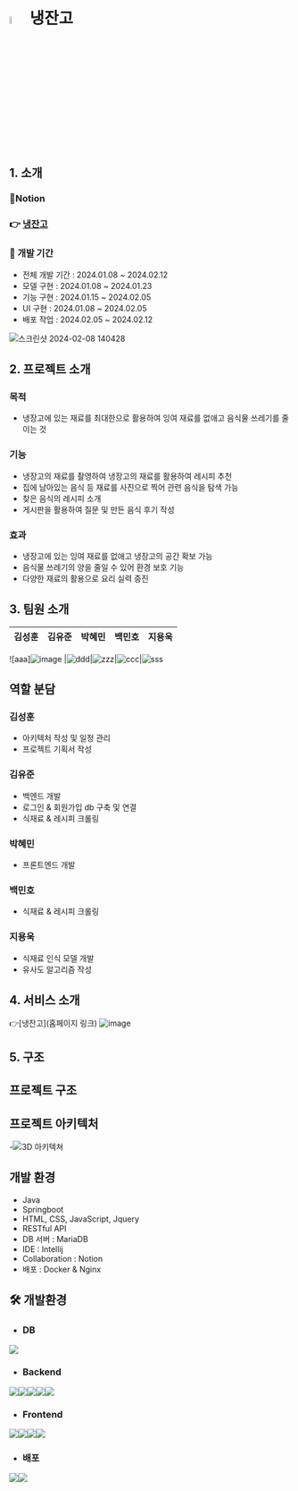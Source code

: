 # <img src = "https://github.com/whitezzero/playdata_last_project/assets/159407646/d28df2af-bf82-42eb-b8af-c1fc3f04bffa" width="6%" height = "6%"> 냉잔고

## 1. 소개
### 📝Notion
### 👉 [냉잔고](https://www.notion.so/f818d63858cf4170a21a0eee32473027)

 ### 📆 개발 기간
  - 전체 개발 기간 : 2024.01.08 ~ 2024.02.12
  - 모델 구현 : 2024.01.08 ~ 2024.01.23
  - 기능 구현 : 2024.01.15 ~ 2024.02.05
  - UI 구현 : 2024.01.08 ~ 2024.02.05
  - 배포 작업 : 2024.02.05 ~ 2024.02.12
    
![스크린샷 2024-02-08 140428](https://github.com/whitezzero/playdata_last_project/assets/142198289/bf634b6e-73d4-4fdb-9d6d-0e680bcbd18d)

## 2. 프로젝트 소개
 ### 목적
  - 냉장고에 있는 재료를 최대한으로 활용하여 잉여 재료를 없애고 음식물 쓰레기를 줄이는 것
 ### 기능
- 냉장고의 재료를 촬영하여 냉장고의 재료를 활용하여 레시피 추천
- 집에 남아있는 음식 등 재료를 사진으로 찍어 관련 음식을 탐색 가능
- 찾은 음식의 레시피 소개
- 게시판을 활용하여 질문 및 만든 음식 후기 작성
 ### 효과
  - 냉장고에 있는 잉여 재료를 없애고 냉장고의 공간 확보 가능
  - 음식물 쓰레기의 양을 줄일 수 있어 환경 보호 기능
  - 다양한 재료의 활용으로 요리 실력 증진

## 3. 팀원 소개
김성훈|김유준|박혜민|백민호|지용욱
---|---|---|---|---|
![aaa]![image](https://github.com/whitezzero/playdata_last_project/assets/159407646/aff059b8-5d4d-4ed7-ad3e-fb286ccc2357)
|![ddd](https://github.com/whitezzero/playdata_last_project/assets/142198289/eebec280-eb91-4a03-879e-30b83475651f)|![zzz](https://github.com/whitezzero/playdata_last_project/assets/142198289/7a054b2e-b74b-40eb-bb1c-5fa2995f87cc)|![ccc](https://github.com/whitezzero/playdata_last_project/assets/142198289/6c1d6691-0970-48f7-9fb2-aacaf7108da7)|![sss](https://github.com/whitezzero/playdata_last_project/assets/142198289/71f7aea4-7453-4ee2-b002-6042238d2373)

## 역할 분담
### 김성훈
 - 아키텍처 작성 및 일정 관리
 - 프로젝트 기획서 작성
### 김유준
 - 백엔드 개발
 - 로그인 & 회원가입 db 구축 및 연결
 - 식재료 & 레시피 크롤링 
### 박혜민
 - 프론트엔드 개발
### 백민호
 - 식재료 & 레시피 크롤링 
### 지용욱
 - 식재료 인식 모델 개발
 - 유사도 알고리즘 작성

## 4. 서비스 소개
👉[냉잔고](홈페이지 링크)
![image](https://github.com/whitezzero/playdata_last_project/assets/159407646/fa0beab2-8a84-498f-87f6-873d4cb60f15)



 ## 5. 구조
## 프로젝트 구조

## 프로젝트 아키텍처
-![3D 아키텍쳐](https://github.com/whitezzero/playdata_last_project/assets/142198289/392a165d-3b84-4463-8eae-f14531655fa1)

## 개발 환경
- Java
- Springboot
- HTML, CSS, JavaScript, Jquery
- RESTful API
- DB 서버 : MariaDB
- IDE : Intellij
- Collaboration : Notion
- 배포 : Docker & Nginx

## 🛠 개발환경
- ### DB
<img src="https://img.shields.io/badge/MariaDB-003545F?style=for-the-badge&logo=mariadb&logoColor=white">

- ### Backend
<img src="https://img.shields.io/badge/python-3776AB?style=for-the-badge&logo=python&logoColor=white"><img src="https://img.shields.io/badge/spring-6DB33F?style=for-the-badge&logo=spring&logoColor=white"><img src="https://img.shields.io/badge/intellijidea-ED2761?style=for-the-badge&logo=intellijidea&logoColor=white"><img src="https://img.shields.io/badge/keras-D00000?style=for-the-badge&logo=keras&logoColor=white"><img src="https://img.shields.io/badge/tensorflow-FF6F00?style=for-the-badge&logo=tensorflow&logoColor=white">

- ### Frontend
<img src="https://img.shields.io/badge/html-E34F26?style=for-the-badge&logo=html&logoColor=white"><img src="https://img.shields.io/badge/css3-572B6?style=for-the-badge&logo=css3&logoColor=white"><img src="https://img.shields.io/badge/javascript-F7DF1E?style=for-the-badge&logo=javascript&logoColor=white"><img src="https://img.shields.io/badge/jquery-0769AD?style=for-the-badge&logo=jquery&logoColor=white">

- ### 배포
<img src="https://img.shields.io/badge/docker-2496ED?style=for-the-badge&logo=docker&logoColor=white"><img src="https://img.shields.io/badge/nginx-009639?style=for-the-badge&logo=nginx&logoColor=white">
